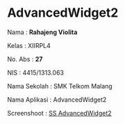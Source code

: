 # AdvancedWidget2

Nama : **Rahajeng Violita** 

Kelas : XIIRPL4 

No. Abs : **27** 

NIS : 4415/1313.063 

Nama Sekolah : SMK Telkom Malang 

Nama Aplikasi : AdvancedWidget2

Screenshoot : [SS AdvancedWidget2](https://github.com/rahajengvio/AdvancedWidget2/blob/master/AW2.JPG)

